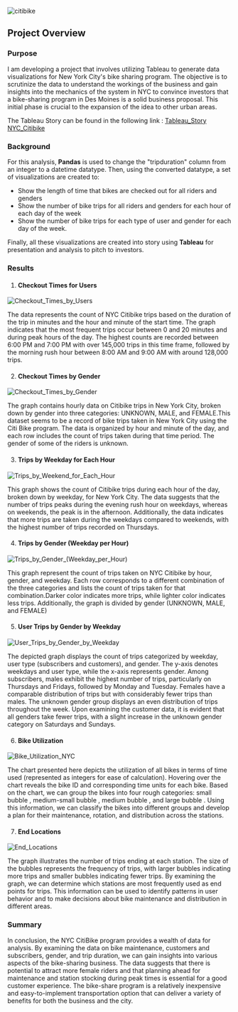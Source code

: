 ![citibike](https://user-images.githubusercontent.com/119648166/230016217-686cef51-f7f5-4a03-a83d-2145807eded1.jpg)

## Project Overview

### Purpose

I am developing a project that involves utilizing Tableau to generate data visualizations for New York City's bike sharing program. The objective is to scrutinize the data to understand the workings of the business and gain insights into the mechanics of the system in NYC to convince investors that a bike-sharing program in Des Moines is a solid business proposal. This initial phase is crucial to the expansion of the idea to other urban areas.

The Tableau Story can be found in the following link : [Tableau_Story NYC_Citibike](https://public.tableau.com/app/profile/smita.singh8343/viz/CityRides_NYC_twbx/NYCCitibikeStory)

### Background
For this analysis,  **Pandas**  is used to change the "tripduration" column from an integer to a datetime datatype. Then, using the converted datatype, a set of visualizations are created to:

-   Show the length of time that bikes are checked out for all riders and genders
-   Show the number of bike trips for all riders and genders for each hour of each day of the week
-   Show the number of bike trips for each type of user and gender for each day of the week.

Finally, all these  visualizations are created into story using **Tableau** for presentation and analysis to pitch to investors.
### Results

 1. #### Checkout Times for Users
 ![Checkout_Times_by_Users](https://user-images.githubusercontent.com/119648166/230016353-78fe9022-cdc6-427e-ada1-bba5a4386795.png)

The data represents the count of NYC Citibike trips based on the duration of the trip in minutes and the hour and minute of the start time. The graph indicates that the most frequent trips occur between 0 and 20 minutes and during peak hours of the day. The highest counts are recorded between 6:00 PM and 7:00 PM with over 145,000 trips in this time frame, followed by the morning rush hour between 8:00 AM and 9:00 AM with around 128,000 trips.

 2. #### Checkout Times by Gender

![Checkout_Times_by_Gender](https://user-images.githubusercontent.com/119648166/230016408-034f122a-8e17-43b0-bb4b-5fd94296d064.png)

The graph contains hourly data on Citibike trips in New York City, broken down by gender into three categories: UNKNOWN, MALE, and FEMALE.This dataset seems to be a record of bike trips taken in New York City using the Citi Bike program. The data is organized by hour and minute of the day, and each row includes the count of trips taken during that time period. The gender of some of the riders is unknown. 

 3. #### Trips by Weekday for Each Hour
 ![Trips_by_Weekend_for_Each_Hour](https://user-images.githubusercontent.com/119648166/230016480-4f0c7df9-c0dc-4fd4-ab40-1918dfdc2f34.png)

 
This graph shows the count of Citibike trips during each hour of the day, broken down by weekday, for New York City. The data suggests that the number of trips peaks during the evening rush hour on weekdays, whereas on weekends, the peak is in the afternoon. Additionally, the data indicates that more trips are taken during the weekdays compared to weekends, with the highest number of trips recorded on Thursdays.

 4. #### Trips by Gender (Weekday per Hour)
![Trips_by_Gender_(Weekday_per_Hour)](https://user-images.githubusercontent.com/119648166/230016550-cd581427-26c2-4483-b350-165ef954f87b.png)


This graph represent the count of trips taken on NYC Citibike by hour, gender, and weekday. Each row corresponds to a different combination of the three categories and lists the count of trips taken for that combination.Darker color indicates more trips, while lighter color indicates less trips. Additionally, the graph is divided by gender (UNKNOWN, MALE, and FEMALE)

 5. #### User Trips by Gender by Weekday 
![User_Trips_by_Gender_by_Weekday](https://user-images.githubusercontent.com/119648166/230016600-516c0ce7-7816-4899-8143-5849273d9014.png)


The depicted graph displays the count of trips categorized by weekday, user type (subscribers and customers), and gender. The y-axis denotes weekdays and user type, while the x-axis represents gender. Among subscribers, males exhibit the highest number of trips, particularly on Thursdays and Fridays, followed by Monday and Tuesday. Females have a comparable distribution of trips but with considerably fewer trips than males. The unknown gender group displays an even distribution of trips throughout the week. Upon examining the customer data, it is evident that all genders take fewer trips, with a slight increase in the unknown gender category on Saturdays and Sundays.

 6. #### Bike Utilization
  ![Bike_Utilization_NYC](https://user-images.githubusercontent.com/119648166/230016643-566dd262-4ad8-497a-a2e9-c24e4fa97c9c.png)

  
  The chart presented here depicts the utilization of all bikes in terms of time used (represented as integers for ease of calculation). Hovering over the chart reveals the bike ID and corresponding time units for each bike. Based on the chart, we can group the bikes into four rough categories: small bubble , medium-small bubble , medium bubble , and large bubble . Using this information, we can classify the bikes into different groups and develop a plan for their maintenance, rotation, and distribution across the stations.
  
7. ####  End Locations
![End_Locations](https://user-images.githubusercontent.com/119648166/230016685-6d5b2fe2-8073-4c4b-8880-dbe4c0ae1e63.png)


The graph illustrates the number of trips ending at each station. The size of the bubbles represents the frequency of trips, with larger bubbles indicating more trips and smaller bubbles indicating fewer trips. By examining the graph, we can determine which stations are most frequently used as end points for trips. This information can be used to identify patterns in user behavior and to make decisions about bike maintenance and distribution in different areas.

### Summary
In conclusion, the NYC CitiBike program provides a wealth of data for analysis. By examining the data on bike maintenance, customers and subscribers, gender, and trip duration, we can gain insights into various aspects of the bike-sharing business. The data suggests that there is potential to attract more female riders and that planning ahead for maintenance and station stocking during peak times is essential for a good customer experience. The bike-share program is a relatively inexpensive and easy-to-implement transportation option that can deliver a variety of benefits for both the business and the city.
